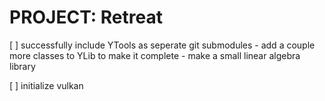 # PROJECT: Retreat

[ ] successfully include YTools as seperate git submodules
    - add a couple more classes to YLib to make it complete
    - make a small linear algebra library

[ ] initialize vulkan
